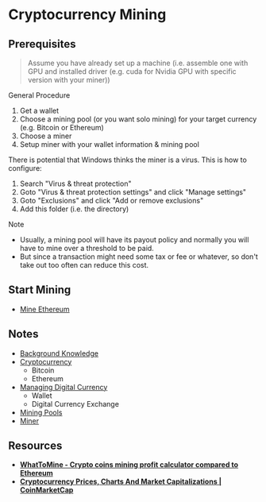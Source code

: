 # Cryptocurrency Mining

## Prerequisites

> Assume you have already set up a machine
> (i.e. assemble one with GPU and installed driver (e.g. cuda for Nvidia GPU with specific version with your miner))

General Procedure

1. Get a wallet
2. Choose a mining pool (or you want solo mining) for your target currency (e.g. Bitcoin or Ethereum)
3. Choose a miner
4. Setup miner with your wallet information & mining pool

There is potential that Windows thinks the miner is a virus. This is how to configure:

1. Search "Virus & threat protection"
2. Goto "Virus & threat protection settings" and click "Manage settings"
3. Goto "Exclusions" and click "Add or remove exclusions"
4. Add this folder (i.e. the directory)

Note

* Usually, a mining pool will have its payout policy and normally you will have to mine over a threshold to be paid.
* But since a transaction might need some tax or fee or whatever, so don't take out too often can reduce this cost.

## Start Mining

* [Mine Ethereum](Ethereum)

## Notes

* [Background Knowledge](Background.md)
* [Cryptocurrency](Cryptocurrency.md)
  * Bitcoin
  * Ethereum
* [Managing Digital Currency](Managing.md)
  * Wallet
  * Digital Currency Exchange
* [Mining Pools](MiningPool.md)
* [Miner](Miner.md)

## Resources

* [**WhatToMine - Crypto coins mining profit calculator compared to Ethereum**](https://whattomine.com/)
* [**Cryptocurrency Prices, Charts And Market Capitalizations | CoinMarketCap**](https://coinmarketcap.com/)
